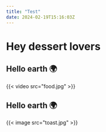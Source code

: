 ```yaml
---
title: "Test"
date: 2024-02-19T15:16:03Z
---
```


# Hey dessert lovers

## Hello earth 🌍

{{< video src="food.jpg" >}}

## Hello earth 🌍

{{< image src="toast.jpg" >}}
